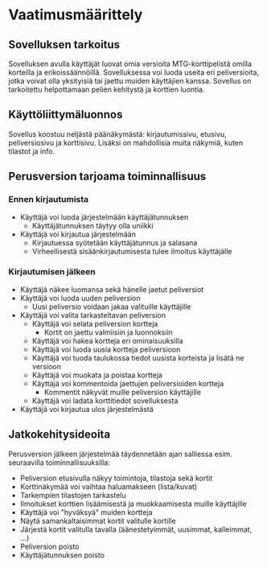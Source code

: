 # Vaatimusmäärittely

## Sovelluksen tarkoitus

Sovelluksen avulla käyttäjät luovat omia versioita MTG-korttipelistä omilla korteilla ja erikoissäännöillä. Sovelluksessa voi luoda useita eri peliversioita, jotka voivat olla yksityisiä tai jaettu muiden käyttäjien kanssa. Sovellus on tarkoitettu helpottamaan pelien kehitystä ja korttien luontia.

## Käyttöliittymäluonnos

Sovellus koostuu neljästä päänäkymästä: kirjautumissivu, etusivu, peliversiosivu ja korttisivu. Lisäksi on mahdollisia muita näkymiä, kuten tilastot ja info.

## Perusversion tarjoama toiminnallisuus

### Ennen kirjautumista

- Käyttäjä voi luoda järjestelmään käyttäjätunnuksen
  - Käyttäjätunnuksen täytyy olla uniikki
- Käyttäjä voi kirjautua järjestelmään
  - Kirjautuessa syötetään käyttäjätunnus ja salasana
  - Virheellisestä sisäänkirjautumisesta tulee ilmoitus käyttäjälle

### Kirjautumisen jälkeen

- Käyttäjä näkee luomansa sekä hänelle jaetut peliversiot
- Käyttäjä voi luoda uuden peliversion
  - Uusi peliversio voidaan jakaa valituille käyttäjille
- Käyttäjä voi valita tarkasteltavan peliversion
  - Käyttäjä voi selata peliversion kortteja
    - Kortit on jaettu valmiisiin ja luonnoksiin 
  - Käyttäjä voi hakea kortteja eri ominaisuuksilla
  - Käyttäjä voi luoda uusia kortteja peliversioon
  - Käyttäjä voi tuoda taulukossa tiedot uusista korteista ja lisätä ne versioon
  - Käyttäjä voi muokata ja poistaa kortteja
  - Käyttäjä voi kommentoida jaettujen peliversioiden kortteja
    - Kommentit näkyvät muille peliversion käyttäjille
  - Käyttäjä voi ladata korttitiedot sovelluksesta
- Käyttäjä voi kirjautua ulos järjestelmästä

## Jatkokehitysideoita

Perusversion jälkeen järjestelmää täydennetään ajan salliessa esim. seuraavilla toiminnallisuuksilla:

- Peliversion etusivulla näkyy toimintoja, tilastoja sekä kortit
- Korttinäkymää voi vaihtaa haluamakseen (lista/kuvat) 
- Tarkempien tilastojen tarkastelu
- Ilmoitukset korttien lisäämisestä ja muokkaamisesta muille käyttäjille
- Käyttäjä voi "hyväksyä" muiden kortteja
- Näytä samankaltaisimmat kortit valitulle kortille
- Järjestä kortit valitulla tavalla (äänestetyimmät, uusimmat, kalleimmat, ...)
- Peliversion poisto
- Käyttäjätunnuksen poisto

